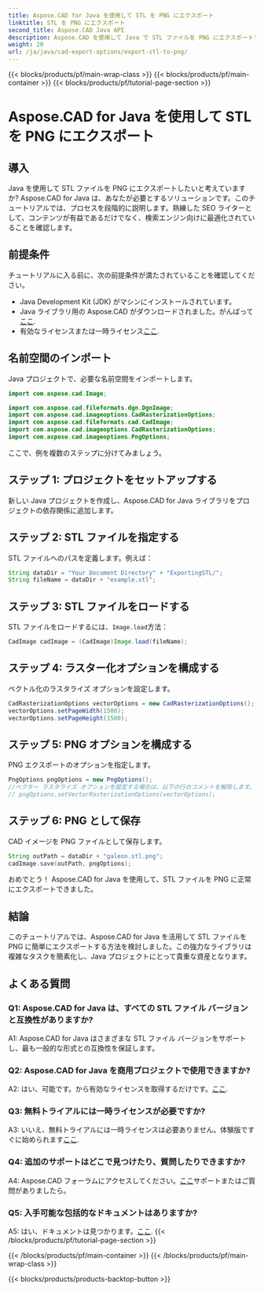 ```yaml
---
title: Aspose.CAD for Java を使用して STL を PNG にエクスポート
linktitle: STL を PNG にエクスポート
second_title: Aspose.CAD Java API
description: Aspose.CAD を使用して Java で STL ファイルを PNG にエクスポートするシームレスなプロセスを体験してください。ワークフローを簡素化し、Java プロジェクトを簡単に強化します。
weight: 20
url: /ja/java/cad-export-options/export-stl-to-png/
---
```


{{< blocks/products/pf/main-wrap-class >}}
{{< blocks/products/pf/main-container >}}
{{< blocks/products/pf/tutorial-page-section >}}

# Aspose.CAD for Java を使用して STL を PNG にエクスポート

## 導入

Java を使用して STL ファイルを PNG にエクスポートしたいと考えていますか? Aspose.CAD for Java は、あなたが必要とするソリューションです。このチュートリアルでは、プロセスを段階的に説明します。熟練した SEO ライターとして、コンテンツが有益であるだけでなく、検索エンジン向けに最適化されていることを確認します。

## 前提条件

チュートリアルに入る前に、次の前提条件が満たされていることを確認してください。

- Java Development Kit (JDK) がマシンにインストールされています。
-  Java ライブラリ用の Aspose.CAD がダウンロードされました。がんばって[ここ](https://releases.aspose.com/cad/java/).
- 有効なライセンスまたは一時ライセンス[ここ](https://purchase.aspose.com/temporary-license/).

## 名前空間のインポート

Java プロジェクトで、必要な名前空間をインポートします。

```java
import com.aspose.cad.Image;

import com.aspose.cad.fileformats.dgn.DgnImage;
import com.aspose.cad.imageoptions.CadRasterizationOptions;
import com.aspose.cad.fileformats.cad.CadImage;
import com.aspose.cad.imageoptions.CadRasterizationOptions;
import com.aspose.cad.imageoptions.PngOptions;
```

ここで、例を複数のステップに分けてみましょう。

## ステップ 1: プロジェクトをセットアップする

新しい Java プロジェクトを作成し、Aspose.CAD for Java ライブラリをプロジェクトの依存関係に追加します。

## ステップ 2: STL ファイルを指定する

STL ファイルへのパスを定義します。例えば：

```java
String dataDir = "Your Document Directory" + "ExportingSTL/";
String fileName = dataDir + "example.stl";
```

## ステップ 3: STL ファイルをロードする

STL ファイルをロードするには、`Image.load`方法：

```java
CadImage cadImage = (CadImage)Image.load(fileName);
```

## ステップ 4: ラスター化オプションを構成する

ベクトル化のラスタライズ オプションを設定します。

```java
CadRasterizationOptions vectorOptions = new CadRasterizationOptions();
vectorOptions.setPageWidth(1500);
vectorOptions.setPageHeight(1500);
```

## ステップ 5: PNG オプションを構成する

PNG エクスポートのオプションを指定します。

```java
PngOptions pngOptions = new PngOptions();
//ベクター ラスタライズ オプションを設定する場合は、以下の行のコメントを解除します。
// pngOptions.setVectorRasterizationOptions(vectorOptions);
```

## ステップ 6: PNG として保存

CAD イメージを PNG ファイルとして保存します。

```java
String outPath = dataDir + "galeon.stl.png";
cadImage.save(outPath, pngOptions);
```

おめでとう！ Aspose.CAD for Java を使用して、STL ファイルを PNG に正常にエクスポートできました。

## 結論

このチュートリアルでは、Aspose.CAD for Java を活用して STL ファイルを PNG に簡単にエクスポートする方法を検討しました。この強力なライブラリは複雑なタスクを簡素化し、Java プロジェクトにとって貴重な資産となります。

## よくある質問

### Q1: Aspose.CAD for Java は、すべての STL ファイル バージョンと互換性がありますか?

A1: Aspose.CAD for Java はさまざまな STL ファイル バージョンをサポートし、最も一般的な形式との互換性を保証します。

### Q2: Aspose.CAD for Java を商用プロジェクトで使用できますか?

 A2: はい、可能です。から有効なライセンスを取得するだけです。[ここ](https://purchase.aspose.com/buy).

### Q3: 無料トライアルには一時ライセンスが必要ですか?

 A3: いいえ、無料トライアルには一時ライセンスは必要ありません。体験版ですぐに始められます[ここ](https://releases.aspose.com/).

### Q4: 追加のサポートはどこで見つけたり、質問したりできますか?

 A4: Aspose.CAD フォーラムにアクセスしてください。[ここ](https://forum.aspose.com/c/cad/19)サポートまたはご質問がありましたら。

### Q5: 入手可能な包括的なドキュメントはありますか?

 A5: はい、ドキュメントは見つかります。[ここ](https://reference.aspose.com/cad/java/).
{{< /blocks/products/pf/tutorial-page-section >}}

{{< /blocks/products/pf/main-container >}}
{{< /blocks/products/pf/main-wrap-class >}}

{{< blocks/products/products-backtop-button >}}

